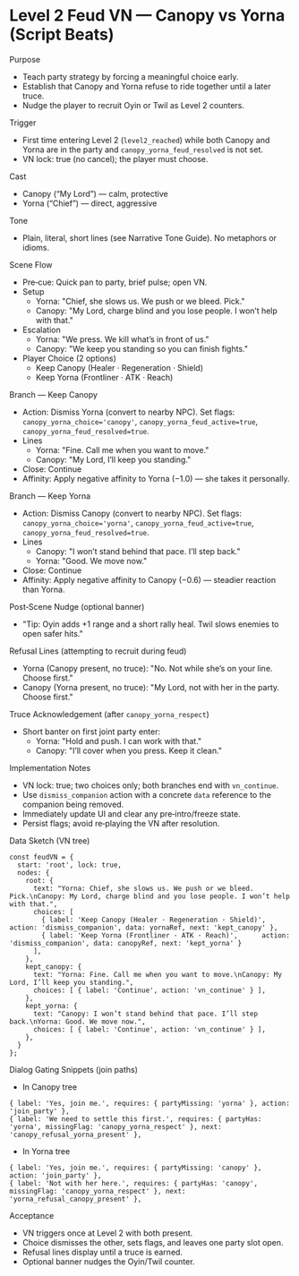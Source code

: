 # Level 2 Feud VN — Canopy vs Yorna (Script Beats)

Purpose
- Teach party strategy by forcing a meaningful choice early.
- Establish that Canopy and Yorna refuse to ride together until a later truce.
- Nudge the player to recruit Oyin or Twil as Level 2 counters.

Trigger
- First time entering Level 2 (`level2_reached`) while both Canopy and Yorna are in the party and `canopy_yorna_feud_resolved` is not set.
- VN lock: true (no cancel); the player must choose.

Cast
- Canopy (“My Lord”) — calm, protective
- Yorna (“Chief”) — direct, aggressive

Tone
- Plain, literal, short lines (see Narrative Tone Guide). No metaphors or idioms.

Scene Flow
- Pre‑cue: Quick pan to party, brief pulse; open VN.
- Setup
  - Yorna: "Chief, she slows us. We push or we bleed. Pick."
  - Canopy: "My Lord, charge blind and you lose people. I won’t help with that."
- Escalation
  - Yorna: "We press. We kill what’s in front of us."
  - Canopy: "We keep you standing so you can finish fights."
- Player Choice (2 options)
  - Keep Canopy (Healer · Regeneration · Shield)
  - Keep Yorna (Frontliner · ATK · Reach)

Branch — Keep Canopy
- Action: Dismiss Yorna (convert to nearby NPC). Set flags: `canopy_yorna_choice='canopy'`, `canopy_yorna_feud_active=true`, `canopy_yorna_feud_resolved=true`.
- Lines
  - Yorna: "Fine. Call me when you want to move."
  - Canopy: "My Lord, I’ll keep you standing."
- Close: Continue
 - Affinity: Apply negative affinity to Yorna (−1.0) — she takes it personally.

Branch — Keep Yorna
- Action: Dismiss Canopy (convert to nearby NPC). Set flags: `canopy_yorna_choice='yorna'`, `canopy_yorna_feud_active=true`, `canopy_yorna_feud_resolved=true`.
- Lines
  - Canopy: "I won’t stand behind that pace. I’ll step back."
  - Yorna: "Good. We move now."
- Close: Continue
 - Affinity: Apply negative affinity to Canopy (−0.6) — steadier reaction than Yorna.

Post‑Scene Nudge (optional banner)
- "Tip: Oyin adds +1 range and a short rally heal. Twil slows enemies to open safer hits."

Refusal Lines (attempting to recruit during feud)
- Yorna (Canopy present, no truce): "No. Not while she’s on your line. Choose first."
- Canopy (Yorna present, no truce): "My Lord, not with her in the party. Choose first."

Truce Acknowledgement (after `canopy_yorna_respect`)
- Short banter on first joint party enter:
  - Yorna: "Hold and push. I can work with that."
  - Canopy: "I’ll cover when you press. Keep it clean."

Implementation Notes
- VN lock: true; two choices only; both branches end with `vn_continue`.
- Use `dismiss_companion` action with a concrete `data` reference to the companion being removed.
- Immediately update UI and clear any pre‑intro/freeze state.
- Persist flags; avoid re‑playing the VN after resolution.

Data Sketch (VN tree)
```
const feudVN = {
  start: 'root', lock: true,
  nodes: {
    root: {
      text: "Yorna: Chief, she slows us. We push or we bleed. Pick.\nCanopy: My Lord, charge blind and you lose people. I won’t help with that.",
      choices: [
        { label: 'Keep Canopy (Healer · Regeneration · Shield)', action: 'dismiss_companion', data: yornaRef, next: 'kept_canopy' },
        { label: 'Keep Yorna (Frontliner · ATK · Reach)',      action: 'dismiss_companion', data: canopyRef, next: 'kept_yorna' }
      ],
    },
    kept_canopy: {
      text: "Yorna: Fine. Call me when you want to move.\nCanopy: My Lord, I’ll keep you standing.",
      choices: [ { label: 'Continue', action: 'vn_continue' } ],
    },
    kept_yorna: {
      text: "Canopy: I won’t stand behind that pace. I’ll step back.\nYorna: Good. We move now.",
      choices: [ { label: 'Continue', action: 'vn_continue' } ],
    },
  }
};
```

Dialog Gating Snippets (join paths)
- In Canopy tree
```
{ label: 'Yes, join me.', requires: { partyMissing: 'yorna' }, action: 'join_party' },
{ label: 'We need to settle this first.', requires: { partyHas: 'yorna', missingFlag: 'canopy_yorna_respect' }, next: 'canopy_refusal_yorna_present' },
```
- In Yorna tree
```
{ label: 'Yes, join me.', requires: { partyMissing: 'canopy' }, action: 'join_party' },
{ label: 'Not with her here.', requires: { partyHas: 'canopy', missingFlag: 'canopy_yorna_respect' }, next: 'yorna_refusal_canopy_present' },
```

Acceptance
- VN triggers once at Level 2 with both present.
- Choice dismisses the other, sets flags, and leaves one party slot open.
- Refusal lines display until a truce is earned.
- Optional banner nudges the Oyin/Twil counter.
